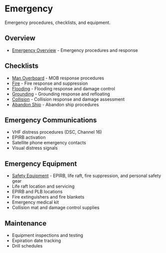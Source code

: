 
# Emergency

Emergency procedures, checklists, and equipment.

## Overview

- [Emergency Overview](overview.md) - Emergency procedures and response

## Checklists

- [Man Overboard](checklists/mob.md) - MOB response procedures
- [Fire](checklists/fire.md) - Fire response and suppression
- [Flooding](checklists/flooding.md) - Flooding response and damage control
- [Grounding](checklists/grounding.md) - Grounding response and refloating
- [Collision](checklists/collision.md) - Collision response and damage assessment
- [Abandon Ship](checklists/abandon-ship.md) - Abandon ship procedures

## Emergency Communications

- VHF distress procedures (DSC, Channel 16)
- EPIRB activation
- Satellite phone emergency contacts
- Visual distress signals

## Emergency Equipment

- [Safety Equipment](equipment/index.md) - EPIRB, life raft, fire suppression, and personal safety gear
- Life raft location and servicing
- EPIRB and PLB locations
- Fire extinguishers and fire blankets
- Emergency medical kit
- Collision mat and damage control supplies

## Maintenance

- Equipment inspections and testing
- Expiration date tracking
- Drill schedules

